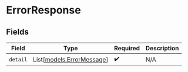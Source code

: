 # ErrorResponse


## Fields

| Field                                                  | Type                                                   | Required                                               | Description                                            |
| ------------------------------------------------------ | ------------------------------------------------------ | ------------------------------------------------------ | ------------------------------------------------------ |
| `detail`                                               | List[[models.ErrorMessage](../models/errormessage.md)] | :heavy_check_mark:                                     | N/A                                                    |